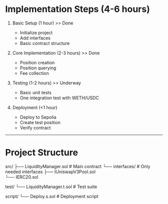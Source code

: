 # Implementation Steps (4-6 hours)

1. Basic Setup (1 hour) >> Done
   * Initialize project
   * Add interfaces
   * Basic contract structure
2. Core Implementation (2-3 hours) >> Done
   * Position creation
   * Position querying
   * Fee collection

3. Testing (1-2 hours) >> Underway
   * Basic unit tests
   * One integration test with WETH/USDC

4. Deployment (<1 hour)
   * Deploy to Sepolia
   * Create test position
   * Verify contract


****************************************************************************************************************

# Project Structure

src/
├── LiquidityManager.sol       # Main contract
└── interfaces/               # Only needed interfaces
    ├── IUniswapV3Pool.sol    
    └── IERC20.sol           

test/
└── LiquidityManager.t.sol    # Test suite

script/
└── Deploy.s.sol             # Deployment script


